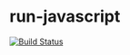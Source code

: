 # run-javascript

[![Build Status](https://travis-ci.org/dockerworkflow/run-javascript.svg?branch=master)](https://travis-ci.org/dockerworkflow/run-javascript)
